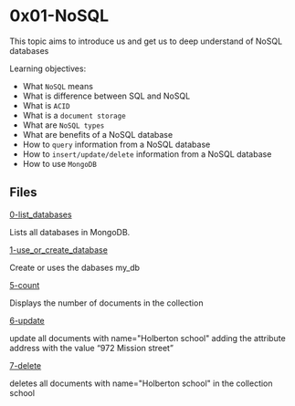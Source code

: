 # 0x01-NoSQL

This topic aims to introduce us and get us to deep understand of NoSQL databases

Learning objectives:

*  What `NoSQL` means
*  What is difference between SQL and NoSQL
*  What is `ACID`
*  What is a `document storage`
*  What are `NoSQL types`
*  What are benefits of a NoSQL database
*  How to `query` information from a NoSQL database
*  How to `insert/update/delete` information from a NoSQL database
*  How to use `MongoDB`

## Files

[0-list_databases](./0-list_databases)

Lists all databases in MongoDB.

[1-use_or_create_database](./1-use_or_create_database)

Create or uses the dabases my_db

[5-count](./5-count)

Displays the number of documents in the collection

[6-update](./6-update)

update all documents with name="Holberton school" adding the attribute address with the value “972 Mission street”

[7-delete](./7-delete)

deletes all documents with name="Holberton school" in the collection school
